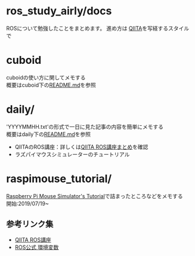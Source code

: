 # ros_study_airly/docs

ROSについて勉強したことをまとめます。
進め方は
[QIITA](https://qiita.com/srs/items/5f44440afea0eb616b4a#_reference-6e2f36d9054be864505e)を写経するスタイルで

# cuboid

cuboidの使い方に関してメモする\
概要はcuboid下の[README.md](cuboid/README.md)を参照

# daily/

'YYYYMMHH.txt'の形式で一日に見た記事の内容を簡単にメモする\
概要はdaily下の[README.md](daily/README.md)を参照

* QIITAのROS講座：詳しくは[QIITA ROS講座まとめ](daily/qiita_info.md)を確認
* ラズパイマウスシミュレーターのチュートリアル

# raspimouse_tutorial/

  [Raspberry Pi Mouse Simulator's Tutorial](https://raspimouse-sim-tutorial.gitbook.io/project/setup/how_to_install_simulator)で詰まったところなどをメモする\
  開始:2019/07/19~

## 参考リンク集

* [QIITA ROS講座](https://qiita.com/srs/items/5f44440afea0eb616b4a)
* [ROS公式 環境変数](http://wiki.ros.org/ja/ROS/EnvironmentVariables)
